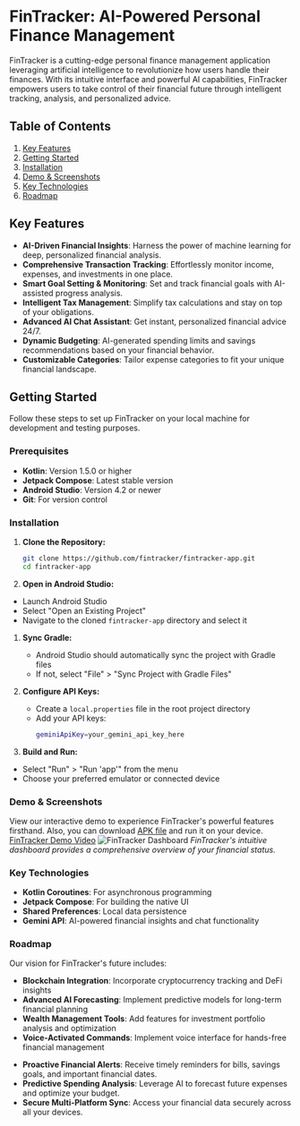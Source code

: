 # FinTracker: AI-Powered Personal Finance Management

FinTracker is a cutting-edge personal finance management application leveraging artificial intelligence to revolutionize how users handle their finances. With its intuitive interface and powerful AI capabilities, FinTracker empowers users to take control of their financial future through intelligent tracking, analysis, and personalized advice.

## Table of Contents

1. [Key Features](#key-features)
2. [Getting Started](#getting-started)
3. [Installation](#installation)
4. [Demo & Screenshots](#demo--screenshots)
5. [Key Technologies](#key-technologies)
6. [Roadmap](#roadmap)

## Key Features

- **AI-Driven Financial Insights**: Harness the power of machine learning for deep, personalized financial analysis.
- **Comprehensive Transaction Tracking**: Effortlessly monitor income, expenses, and investments in one place.
- **Smart Goal Setting & Monitoring**: Set and track financial goals with AI-assisted progress analysis.
- **Intelligent Tax Management**: Simplify tax calculations and stay on top of your obligations.
- **Advanced AI Chat Assistant**: Get instant, personalized financial advice 24/7.
- **Dynamic Budgeting**: AI-generated spending limits and savings recommendations based on your financial behavior.
- **Customizable Categories**: Tailor expense categories to fit your unique financial landscape.

## Getting Started

Follow these steps to set up FinTracker on your local machine for development and testing purposes.

### Prerequisites

- **Kotlin**: Version 1.5.0 or higher
- **Jetpack Compose**: Latest stable version
- **Android Studio**: Version 4.2 or newer
- **Git**: For version control

### Installation

1. **Clone the Repository:**
   ```bash
   git clone https://github.com/fintracker/fintracker-app.git
   cd fintracker-app
   
2. **Open in Android Studio:**

* Launch Android Studio
* Select "Open an Existing Project"
* Navigate to the cloned `fintracker-app` directory and select it

1. **Sync Gradle:**
   * Android Studio should automatically sync the project with Gradle files
   * If not, select "File" > "Sync Project with Gradle Files"

2. **Configure API Keys:**
   * Create a `local.properties` file in the root project directory
   * Add your API keys:
     ```bash
     geminiApiKey=your_gemini_api_key_here
3. **Build and Run:**
* Select "Run" > "Run 'app'" from the menu
* Choose your preferred emulator or connected device

### Demo & Screenshots

View our interactive demo to experience FinTracker's powerful features firsthand.
Also, you can download [APK file](https://github.com/7Collector/FinTracker/releases/tag/release1) and run it on your device.
[FinTracker Demo Video](https://drive.google.com/file/d/13Z0FPhU_EbIgSoL_CNU6nDsbjLvZfIFu/view?usp=drivesdk)
![FinTracker Dashboard](https://raw.githubusercontent.com/7Collector/FinTracker/main/Screenshot_2024-08-26-11-29-25-045_seven.collector.fintracker.jpg)
*FinTracker's intuitive dashboard provides a comprehensive overview of your financial status.*
### Key Technologies

* **Kotlin Coroutines**: For asynchronous programming
* **Jetpack Compose**: For building the native UI
* **Shared Preferences**: Local data persistence
* **Gemini API**: AI-powered financial insights and chat functionality

### Roadmap

Our vision for FinTracker's future includes:

* **Blockchain Integration**: Incorporate cryptocurrency tracking and DeFi insights
* **Advanced AI Forecasting**: Implement predictive models for long-term financial planning
* **Wealth Management Tools**: Add features for investment portfolio analysis and optimization
* **Voice-Activated Commands**: Implement voice interface for hands-free financial management
- **Proactive Financial Alerts**: Receive timely reminders for bills, savings goals, and important financial dates.
- **Predictive Spending Analysis**: Leverage AI to forecast future expenses and optimize your budget.
- **Secure Multi-Platform Sync**: Access your financial data securely across all your devices.
